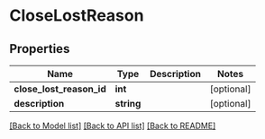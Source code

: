 # CloseLostReason

## Properties
Name | Type | Description | Notes
------------ | ------------- | ------------- | -------------
**close_lost_reason_id** | **int** |  | [optional] 
**description** | **string** |  | [optional] 

[[Back to Model list]](../../README.md#documentation-for-models) [[Back to API list]](../../README.md#documentation-for-api-endpoints) [[Back to README]](../../README.md)

